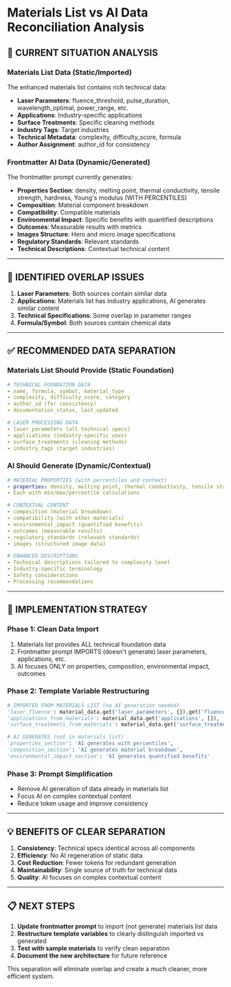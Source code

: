 # Materials List vs AI Data Reconciliation Analysis

## 🎯 **CURRENT SITUATION ANALYSIS**

### **Materials List Data (Static/Imported)**
The enhanced materials list contains rich technical data:
- **Laser Parameters**: fluence_threshold, pulse_duration, wavelength_optimal, power_range, etc.
- **Applications**: Industry-specific applications 
- **Surface Treatments**: Specific cleaning methods
- **Industry Tags**: Target industries
- **Technical Metadata**: complexity, difficulty_score, formula
- **Author Assignment**: author_id for consistency

### **Frontmatter AI Data (Dynamic/Generated)**
The frontmatter prompt currently generates:
- **Properties Section**: density, melting point, thermal conductivity, tensile strength, hardness, Young's modulus (WITH PERCENTILES)
- **Composition**: Material component breakdown
- **Compatibility**: Compatible materials
- **Environmental Impact**: Specific benefits with quantified descriptions
- **Outcomes**: Measurable results with metrics
- **Images Structure**: Hero and micro image specifications
- **Regulatory Standards**: Relevant standards
- **Technical Descriptions**: Contextual technical content

---

## 🚨 **IDENTIFIED OVERLAP ISSUES**

1. **Laser Parameters**: Both sources contain similar data
2. **Applications**: Materials list has industry applications, AI generates similar content
3. **Technical Specifications**: Some overlap in parameter ranges
4. **Formula/Symbol**: Both sources contain chemical data

---

## ✅ **RECOMMENDED DATA SEPARATION**

### **Materials List Should Provide (Static Foundation)**
```yaml
# TECHNICAL FOUNDATION DATA
- name, formula, symbol, material_type
- complexity, difficulty_score, category
- author_id (for consistency)
- documentation_status, last_updated

# LASER PROCESSING DATA
- laser_parameters (all technical specs)
- applications (industry-specific uses)
- surface_treatments (cleaning methods)
- industry_tags (target industries)
```

### **AI Should Generate (Dynamic/Contextual)**
```yaml
# MATERIAL PROPERTIES (with percentiles and context)
- properties: density, melting point, thermal conductivity, tensile strength, hardness, Young's modulus
- Each with min/max/percentile calculations

# CONTEXTUAL CONTENT
- composition (material breakdown)
- compatibility (with other materials)
- environmental_impact (quantified benefits)
- outcomes (measurable results)
- regulatory_standards (relevant standards)
- images (structured image data)

# ENHANCED DESCRIPTIONS
- Technical descriptions tailored to complexity level
- Industry-specific terminology
- Safety considerations
- Processing recommendations
```

---

## 🔧 **IMPLEMENTATION STRATEGY**

### **Phase 1: Clean Data Import**
1. Materials list provides ALL technical foundation data
2. Frontmatter prompt IMPORTS (doesn't generate) laser parameters, applications, etc.
3. AI focuses ONLY on properties, composition, environmental impact, outcomes

### **Phase 2: Template Variable Restructuring**
```python
# IMPORTED FROM MATERIALS LIST (no AI generation needed)
'laser_fluence': material_data.get('laser_parameters', {}).get('fluence_threshold'),
'applications_from_materials': material_data.get('applications', []),
'surface_treatments_from_materials': material_data.get('surface_treatments', []),

# AI GENERATES (not in materials list)
'properties_section': 'AI generates with percentiles',
'composition_section': 'AI generates material breakdown',
'environmental_impact_section': 'AI generates quantified benefits'
```

### **Phase 3: Prompt Simplification**
- Remove AI generation of data already in materials list
- Focus AI on complex contextual content
- Reduce token usage and improve consistency

---

## 💡 **BENEFITS OF CLEAR SEPARATION**

1. **Consistency**: Technical specs identical across all components
2. **Efficiency**: No AI regeneration of static data
3. **Cost Reduction**: Fewer tokens for redundant generation
4. **Maintainability**: Single source of truth for technical data
5. **Quality**: AI focuses on complex contextual content

---

## 📋 **NEXT STEPS**

1. **Update frontmatter prompt** to import (not generate) materials list data
2. **Restructure template variables** to clearly distinguish imported vs generated
3. **Test with sample materials** to verify clean separation
4. **Document the new architecture** for future reference

This separation will eliminate overlap and create a much cleaner, more efficient system.

